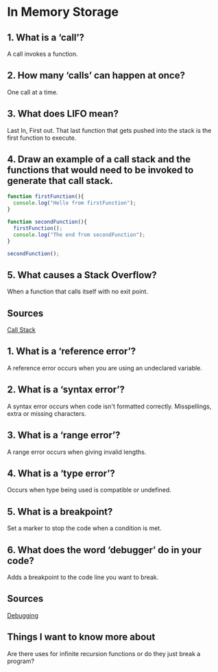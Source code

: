 # In Memory Storage

## 1. What is a ‘call’?

A call invokes a function.

## 2. How many ‘calls’ can happen at once?

One call at a time.

## 3. What does LIFO mean?

Last In, First out. That last function that gets pushed into the stack is the first function to execute.

## 4. Draw an example of a call stack and the functions that would need to be invoked to generate that call stack.

```JavaScript
function firstFunction(){
  console.log("Hello from firstFunction");
}

function secondFunction(){
  firstFunction();
  console.log("The end from secondFunction");
}

secondFunction();
```

## 5. What causes a Stack Overflow?

When a function that calls itself with no exit point.

## Sources

[Call Stack](https://www.freecodecamp.org/news/understanding-the-javascript-call-stack-861e41ae61d4)

## 1. What is a ‘reference error’?

A reference error occurs when you are using an undeclared variable.

## 2. What is a ‘syntax error’?

A syntax error occurs when code isn't formatted correctly. Misspellings, extra or missing characters.

## 3. What is a ‘range error’?

A range error occurs when giving invalid lengths.

## 4. What is a ‘type error’?

Occurs when type being used is compatible or undefined.

## 5. What is a breakpoint?

Set a marker to stop the code when a condition is met.

## 6. What does the word ‘debugger’ do in your code?

Adds a breakpoint to the code line you want to break.

## Sources

[Debugging](https://codeburst.io/javascript-error-messages-debugging-d23f84f0ae7c)

## Things I want to know more about

Are there uses for infinite recursion functions or do they just break a program?